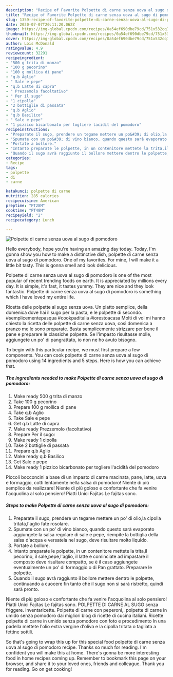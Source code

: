```yaml
---
description: "Recipe of Favorite Polpette di carne senza uova al sugo di pomodoro"
title: "Recipe of Favorite Polpette di carne senza uova al sugo di pomodoro"
slug: 1359-recipe-of-favorite-polpette-di-carne-senza-uova-al-sugo-di-pomodoro
date: 2020-07-07T20:11:20.062Z
image: https://img-global.cpcdn.com/recipes/0a54ef690dbe79cd/751x532cq70/polpette-di-carne-senza-uova-al-sugo-di-pomodoro-recipe-main-photo.jpg
thumbnail: https://img-global.cpcdn.com/recipes/0a54ef690dbe79cd/751x532cq70/polpette-di-carne-senza-uova-al-sugo-di-pomodoro-recipe-main-photo.jpg
cover: https://img-global.cpcdn.com/recipes/0a54ef690dbe79cd/751x532cq70/polpette-di-carne-senza-uova-al-sugo-di-pomodoro-recipe-main-photo.jpg
author: Lois McDonald
ratingvalue: 4.9
reviewcount: 32291
recipeingredient:
- "500 g trita di manzo"
- "100 g pecorino"
- "100 g mollica di pane"
- "q.b Aglio"
- " Sale e pepe"
- "q.b Latte di capra"
- " Prezzemolo facoltativo"
- " Per il sugo"
- "1 cipolla"
- "2 bottiglie di passata"
- "q.b Aglio"
- "q.b Basilico"
- " Sale e pepe"
- "1 pizzico bicarbonato per togliere lacidit del pomodoro"
recipeinstructions:
- "Preparate il sugo, prendere un tegame mettere un po&#39; di olio,la cipolla tritata,l&#39;aglio fate rosolare."
- "Spumate con un po&#39; di vino bianco, quando questo sarà evaporato aggiungete la salsa regolare di sale e pepe, riempite la bottiglia della salsa d&#39;acqua e versatela nel sugo, deve risultare molto liquido."
- "Portate a bollore."
- "Intanto preparate le polpette, in un contenitore mettete la trita,il pecorino, il sale,pepe,l&#39;aglio, il latte e cominciate ad impastare il composto deve risultare compatto, se è il caso aggiungete eventualmente un po&#39; di formaggio o di Pan grattato. Preparare le polpette."
- "Quando il sugo avrà raggiunto il bollore mettere dentro le polpette, continuando a cuocere fin tanto che il sugo non si sarà ristretto, quindi sarà pronto."
categories:
- Recipe
tags:
- polpette
- di
- carne

katakunci: polpette di carne 
nutrition: 285 calories
recipecuisine: American
preptime: "PT28M"
cooktime: "PT48M"
recipeyield: "2"
recipecategory: Lunch

---
```



![Polpette di carne senza uova al sugo di pomodoro](https://img-global.cpcdn.com/recipes/0a54ef690dbe79cd/751x532cq70/polpette-di-carne-senza-uova-al-sugo-di-pomodoro-recipe-main-photo.jpg)

Hello everybody, hope you're having an amazing day today. Today, I'm gonna show you how to make a distinctive dish, polpette di carne senza uova al sugo di pomodoro. One of my favorites. For mine, I will make it a little bit tasty. This is gonna smell and look delicious.

Polpette di carne senza uova al sugo di pomodoro is one of the most popular of recent trending foods on earth. It is appreciated by millions every day. It is simple, it's fast, it tastes yummy. They are nice and they look fantastic. Polpette di carne senza uova al sugo di pomodoro is something which I have loved my entire life.

Ricetta delle polpette al sugo senza uova. Un piatto semplice, della domenica dove hai il sugo per la pasta, e le polpette di secondo. #semplicementepasqua #cookpaditalia #iorestoacasa Molti di voi mi hanno chiesto la ricetta delle polpette di carne senza uova, così domenica a pranzo me le sono preparate. Basta semplicemente strizzare per bene il pane e preparare le classiche polpette. Se l&#39;impasto risultasse molle, aggiungete un po&#39; di pangrattato, io non ne ho avuto bisogno.


To begin with this particular recipe, we must first prepare a few components. You can cook polpette di carne senza uova al sugo di pomodoro using 14 ingredients and 5 steps. Here is how you can achieve that.

<!--inarticleads1-->

##### The ingredients needed to make Polpette di carne senza uova al sugo di pomodoro:

1. Make ready 500 g trita di manzo
1. Take 100 g pecorino
1. Prepare 100 g mollica di pane
1. Take q.b Aglio
1. Take  Sale e pepe
1. Get q.b Latte di capra
1. Make ready  Prezzemolo (facoltativo)
1. Prepare  Per il sugo:
1. Make ready 1 cipolla
1. Take 2 bottiglie di passata
1. Prepare q.b Aglio
1. Make ready q.b Basilico
1. Get  Sale e pepe
1. Make ready 1 pizzico bicarbonato per togliere l&#39;acidità del pomodoro


Piccoli bocconcini a base di un impasto di carne macinata, pane, latte, uova e formaggio, cotti lentamente nella salsa di pomodoro! Niente di più semplice da realizzare! Niente di più goloso e confortante che fa venire l&#39;acquolina al solo pensiero! Piatti Unici Fajitas Le fajitas sono. 

<!--inarticleads2-->

##### Steps to make Polpette di carne senza uova al sugo di pomodoro:

1. Preparate il sugo, prendere un tegame mettere un po&#39; di olio,la cipolla tritata,l&#39;aglio fate rosolare.
1. Spumate con un po&#39; di vino bianco, quando questo sarà evaporato aggiungete la salsa regolare di sale e pepe, riempite la bottiglia della salsa d&#39;acqua e versatela nel sugo, deve risultare molto liquido.
1. Portate a bollore.
1. Intanto preparate le polpette, in un contenitore mettete la trita,il pecorino, il sale,pepe,l&#39;aglio, il latte e cominciate ad impastare il composto deve risultare compatto, se è il caso aggiungete eventualmente un po&#39; di formaggio o di Pan grattato. Preparare le polpette.
1. Quando il sugo avrà raggiunto il bollore mettere dentro le polpette, continuando a cuocere fin tanto che il sugo non si sarà ristretto, quindi sarà pronto.


Niente di più goloso e confortante che fa venire l&#39;acquolina al solo pensiero! Piatti Unici Fajitas Le fajitas sono. POLPETTE DI CARNE AL SUGO senza friggere. inventaricette. Polpette di carne con peperoni,. polpette di carne in umido senza pomodoro dai migliori blog di ricette di cucina italiani. Ricette polpette di carne in umido senza pomodoro con foto e procedimento In una padella mettete l&#39;olio extra vergine d&#39;oliva e la cipolla tritata o tagliata a fettine sottili. 

So that's going to wrap this up for this special food polpette di carne senza uova al sugo di pomodoro recipe. Thanks so much for reading. I'm confident you will make this at home. There's gonna be more interesting food in home recipes coming up. Remember to bookmark this page on your browser, and share it to your loved ones, friends and colleague. Thank you for reading. Go on get cooking!
